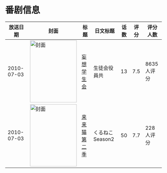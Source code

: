 # 番剧信息

|放送日期|封面|标题|日文标题|话数|评分|评分人数|
|---|---|---|---|---|---|---|
|2010-07-03|<img src="//lain.bgm.tv/pic/cover/c/33/7c/5649_r9s6i.jpg" alt="封面" style="width:150px;height:200px;object-fit:cover;">|[妄想学生会](https://bangumi.tv/subject/5649)|生徒会役員共|13|7.5|8635人评分|
|2010-07-03|<img src="//lain.bgm.tv/pic/cover/c/ad/1f/6756_o02oA.jpg" alt="封面" style="width:150px;height:200px;object-fit:cover;">|[来来猫 第二季](https://bangumi.tv/subject/6756)|くるねこ Season2|50|7.7|228人评分|
